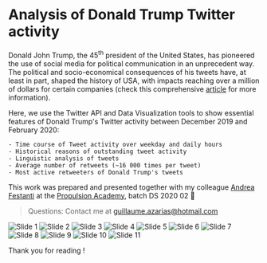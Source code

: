 # Analysis of Donald Trump Twitter activity

Donald John Trump, the 45<sup>th</sup> president of the United States, has pioneered the use of social media for political communication in an unprecedent way. The political and socio-economical consequences of his tweets have, at least in part, shaped the history of USA, with impacts reaching over a million of dollars for certain companies (check this comprehensive [article](https://www.fxcm.com/uk/insights/president-trumps-twitter-impact-forex-markets-stocks/) for more information).

Here, we use the Twitter API and Data Visualization tools to show essential features of Donald Trump's Twitter activity between December 2019 and February 2020:

    - Time course of Tweet activity over weekday and daily hours
    - Historical reasons of outstanding tweet activity
    - Linguistic analysis of tweets
    - Average number of retweets (~16 000 times per tweet)
    - Most active retweeters of Donald Trump's tweets

This work was prepared and presented together with my colleague [Andrea Festanti](https://github.com/afestant) at the [Propulsion Academy](https://propulsion.academy/), batch DS 2020 02 :metal:

> Questions: Contact me at guillaume.azarias@hotmail.com

![Slide 1](Twitter_Presentation.001.jpeg)
![Slide 2](Twitter_Presentation.002.jpeg)
![Slide 3](Twitter_Presentation.003.jpeg)
![Slide 4](Twitter_Presentation.004.jpeg)
![Slide 5](Twitter_Presentation.005.jpeg)
![Slide 6](Twitter_Presentation.006.jpeg)
![Slide 7](Twitter_Presentation.007.jpeg)
![Slide 8](Twitter_Presentation.008.jpeg)
![Slide 9](Twitter_Presentation.009.jpeg)
![Slide 10](Twitter_Presentation.010.jpeg)
![Slide 11](Twitter_Presentation.011.jpeg)

Thank you for reading !